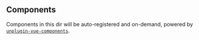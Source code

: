 ## Components

Components in this dir will be auto-registered and on-demand, powered by [`unplugin-vue-components`](https://github.com/antfu/unplugin-vue-components).

